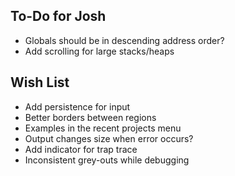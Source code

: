 ##  To-Do for Josh
* Globals should be in descending address order?
* Add scrolling for large stacks/heaps


## Wish List
* Add persistence for input
* Better borders between regions
* Examples in the recent projects menu
* Output changes size when error occurs?
* Add indicator for trap trace
* Inconsistent grey-outs while debugging

